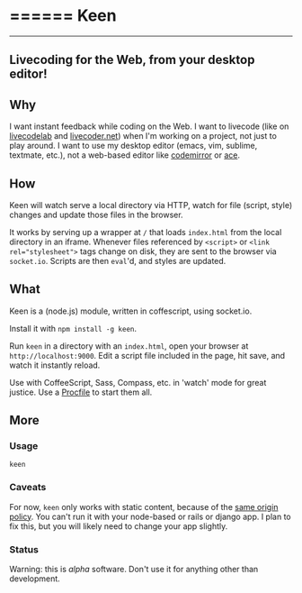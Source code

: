 ======
 Keen
======

---------------------------------------------------
 Livecoding for the Web, from your desktop editor!
---------------------------------------------------


## Why

I want instant feedback while coding on the Web. I want to livecode (like on [livecodelab](http://www.sketchpatch.net/livecodelab/index.html) and [livecoder.net](http://livecoder.net/)) when I'm working on a project, not just to play around. I want to use my desktop editor (emacs, vim, sublime, textmate, etc.), not a web-based editor like [codemirror](http://codemirror.net/) or [ace](http://ace.ajax.org/).


## How

Keen will watch serve a local directory via HTTP, watch for file (script, style) changes and update those files in the browser.

It works by serving up a wrapper at `/` that loads `index.html` from the local directory in an iframe. Whenever files referenced by `<script>` or `<link rel="stylesheet">` tags change on disk, they are sent to the browser via `socket.io`. Scripts are then `eval`'d, and styles are updated.


## What

Keen is a (node.js) module, written in coffescript, using socket.io.

Install it with `npm install -g keen`.

Run `keen` in a directory with an `index.html`, open your browser at `http://localhost:9000`.
Edit a script file included in the page, hit save, and watch it instantly reload.

Use with CoffeeScript, Sass, Compass, etc. in 'watch' mode for great justice. Use a [Procfile](http://ddollar.github.com/foreman/) to start them all.


## More


### Usage

    keen


### Caveats

For now, `keen` only works with static content, because of the [same origin policy](http://en.wikipedia.org/wiki/Same_origin_policy). You can't run it with your node-based or rails or django app. I plan to fix this, but you will likely need to change your app slightly.


### Status

Warning: this is *alpha* software. Don't use it for anything other than development.
